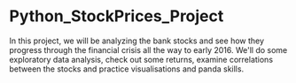 # Python_StockPrices_Project
In this project, we will be analyzing the bank stocks and see how they progress through the financial crisis all the way to early 2016. We'll do some exploratory data analysis, check out some returns, examine correlations between the stocks and practice visualisations and panda skills.
